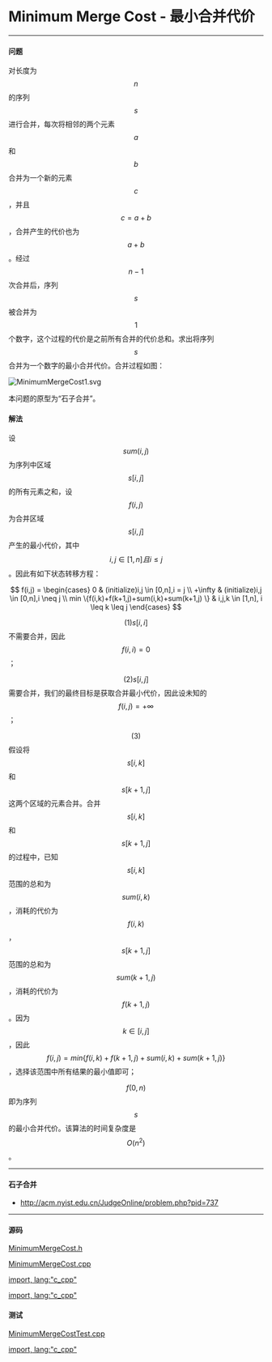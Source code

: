 <script type="text/javascript" src="https://cdnjs.cloudflare.com/ajax/libs/mathjax/2.7.1/MathJax.js?config=TeX-AMS-MML_HTMLorMML"></script>

# Minimum Merge Cost - 最小合并代价

--------

#### 问题

对长度为$$ n $$的序列$$ s $$进行合并，每次将相邻的两个元素$$ a $$和$$ b $$合并为一个新的元素$$ c $$，并且$$ c = a+b $$，合并产生的代价也为$$ a+b $$。经过$$ n-1 $$次合并后，序列$$ s $$被合并为$$ 1 $$个数字，这个过程的代价是之前所有合并的代价总和。求出将序列$$ s $$合并为一个数字的最小合并代价。合并过程如图：

![MinimumMergeCost1.svg](../res/MinimumMergeCost1.svg)

本问题的原型为“石子合并”。

#### 解法

设$$ sum(i,j) $$为序列中区域$$ s[i,j] $$的所有元素之和，设$$ f(i,j) $$为合并区域$$ s[i,j] $$产生的最小代价，其中$$ i,j \in [1,n]且i \leq j $$。因此有如下状态转移方程：

$$
f(i,j) =
\begin{cases}
0                                               &   (initialize)i,j \in [0,n],i = j \\
+\infty                                         &   (initialize)i,j \in [0,n],i \neq j \\
min \{⁡f(i,k)+f(k+1,j)+sum(i,k)+sum(k+1,j) \}   &   i,j,k \in [1,n], i \leq k \leq j
\end{cases}
$$

$$ (1) s[i,i] $$不需要合并，因此$$ f(i,i) = 0 $$；

$$ (2) s[i,j] $$需要合并，我们的最终目标是获取合并最小代价，因此设未知的$$ f(i,j) = +\infty $$；

$$ (3) $$假设将$$ s[i,k] $$和$$ s[k+1,j] $$这两个区域的元素合并。合并$$ s[i,k] $$和$$ s[k+1,j] $$的过程中，已知$$ s[i,k] $$范围的总和为$$ sum(i,k) $$，消耗的代价为$$ f(i,k) $$，$$ s[k+1,j] $$范围的总和为$$ sum(k+1,j) $$，消耗的代价为$$ f(k+1,j) $$。因为$$ k \in [i,j] $$，因此$$ f(i,j) =min \{ f(i,k)+f(k+1,j)+sum(i,k)+sum(k+1,j) \} $$，选择该范围中所有结果的最小值即可；

$$ f(0,n) $$即为序列$$ s $$的最小合并代价。该算法的时间复杂度是$$ O(n^2) $$。

--------

#### 石子合并

* http://acm.nyist.edu.cn/JudgeOnline/problem.php?pid=737

--------

#### 源码

[MinimumMergeCost.h](https://github.com/linrongbin16/Way-to-Algorithm/blob/master/src/DynamicProgramming/RegionalDP/MinimumMergeCost.h)

[MinimumMergeCost.cpp](https://github.com/linrongbin16/Way-to-Algorithm/blob/master/src/DynamicProgramming/RegionalDP/MinimumMergeCost.cpp)

[import, lang:"c_cpp"](../../../../src/DynamicProgramming/RegionalDP/MinimumMergeCost.h)

[import, lang:"c_cpp"](../../../../src/DynamicProgramming/RegionalDP/MinimumMergeCost.cpp)

#### 测试

[MinimumMergeCostTest.cpp](https://github.com/linrongbin16/Way-to-Algorithm/blob/master/src/DynamicProgramming/RegionalDP/MinimumMergeCostTest.cpp)

[import, lang:"c_cpp"](../../../../src/DynamicProgramming/RegionalDP/MinimumMergeCostTest.cpp)
